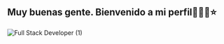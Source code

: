 ## Muy buenas gente. Bienvenido a mi perfil👋👋👋⭐




![Full Stack Developer (1)](https://user-images.githubusercontent.com/39442992/176988771-3e95cbd1-3c52-4713-a264-fac70d3c7bda.png)



<!--
**cracka07/cracka07** is a ✨ _special_ ✨ repository because its `README.md` (this file) appears on your GitHub profile.

Here are some ideas to get you started:

- 🔭 I’m currently working on ...
- 🌱 I’m currently learning ...
- 👯 I’m looking to collaborate on ...
- 🤔 I’m looking for help with ...
- 💬 Ask me about ...
- 📫 How to reach me: ...
- 😄 Pronouns: ...
- ⚡ Fun fact: ...
-->
